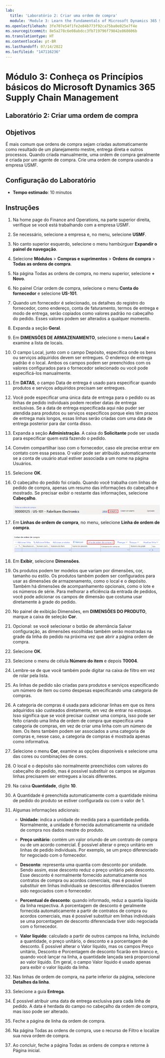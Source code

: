 ```yaml
---
lab:
  title: 'Laboratório 2: Criar uma ordem de compra'
  module: 'Module 3: Learn the Fundamentals of Microsoft Dynamics 365 Supply Chain Management'
ms.openlocfilehash: 3fe707e54f1fe2e84b773f92ca75ba0e025e7f4e
ms.sourcegitcommit: 8e5a278c6e08abdcc3fb719796f79842e868606b
ms.translationtype: HT
ms.contentlocale: pt-BR
ms.lasthandoff: 07/14/2022
ms.locfileid: "147116236"
---
```

# <a name="module-3-learn-the-fundamentals-of-microsoft-dynamics-365-supply-chain-management"></a>Módulo 3: Conheça os Princípios básicos do Microsoft Dynamics 365 Supply Chain Management

## <a name="lab-2---create-a-purchase-order"></a>Laboratório 2: Criar uma ordem de compra

## <a name="objectives"></a>Objetivos

É mais comum que ordens de compra sejam criadas automaticamente como resultado de um planejamento mestre, entrega direta e outros processos. Quando criada manualmente, uma ordem de compra geralmente é criada por um agente de compra. Crie uma ordem de compra usando a empresa USMF.

## <a name="lab-setup"></a>Configuração do Laboratório

   - **Tempo estimado**: 10 minutos

## <a name="instructions"></a>Instruções

1. Na home page do Finance and Operations, na parte superior direita, verifique se você está trabalhando com a empresa USMF.

1. Se necessário, selecione a empresa e, no menu, selecione **USMF**.

1. No canto superior esquerdo, selecione o menu hambúrguer **Expandir o painel de navegação**.

1. Selecione **Módulos** > **Compras e suprimentos** > **Ordens de compra** > **Todas as ordens de compra**.

1. Na página Todas as ordens de compra, no menu superior, selecione **+ Novo**.

1. No painel Criar ordem de compra, selecione o menu **Conta do fornecedor** e selecione **US-101**.

1. Quando um fornecedor é selecionado, os detalhes do registro do fornecedor, como endereço, conta de faturamento, termos de entrega e modo de entrega, serão copiados como valores padrão no cabeçalho do pedido. Esses valores podem ser alterados a qualquer momento.

1. Expanda a seção **Geral**.

1. Em **DIMENSÕES DE ARMAZENAMENTO**, selecione o menu **Local** e examine a lista de locais.

1. O campo Local, junto com o campo Depósito, especifica onde os bens ou serviços adquiridos devem ser entregues. O endereço de entrega padrão é o local. Ambos os campos podem ser preenchidos com os valores configurados para o fornecedor selecionado ou você pode especificá-los manualmente.

1. Em **DATAS**, o campo Data de entrega é usado para especificar quando produtos e serviços adquiridos precisam ser entregues.

1. Você pode especificar uma única data de entrega para o pedido ou as linhas de pedido individuais podem receber datas de entrega exclusivas. Se a data de entrega especificada aqui não puder ser atendida para produtos ou serviços específicos porque eles têm prazos de entrega mais longos, essas linhas serão criadas com uma data de entrega posterior para dar conta disso.

1. Expanda a seção **Administração**. A caixa do **Solicitante** pode ser usada para especificar quem está fazendo o pedido.

1. Convém compartilhar isso com o fornecedor, caso ele precise entrar em contato com essa pessoa. O valor pode ser atribuído automaticamente se a conta de usuário atual estiver associada a um nome na página Usuários.

1. Selecione **OK**.

1. O cabeçalho do pedido foi criado. Quando você trabalha com linhas de pedido de compra, apenas um resumo das informações do cabeçalho é mostrado. Se precisar exibir o restante das informações, selecione **Cabeçalho**.

    ![Imagem da tela exibindo o local do menu Cabeçalho](./media/lp1-m3-purchase-order-header-option.png)

1. Em **Linhas de ordem de compra**, no menu, selecione **Linha de ordem de compra**.

    ![Imagem da tela mostrando o local da opção do menu da linha da ordem de compra](./media/lp1-m3-purchase-order-purchase-order-line-menu.png)

1. Em **Exibir**, selecione **Dimensões**.

1. Os produtos podem ter modelos que variam por dimensões, cor, tamanho ou estilo. Os produtos também podem ser configurados para usar as dimensões de armazenamento, como o local e o depósito. Também há dimensões de acompanhamento opcionais, como o lote e os números de série. Para melhorar a eficiência da entrada de pedidos, você pode adicionar os campos de dimensão que costuma usar diretamente à grade do pedido.

1. No painel de exibição Dimensões, em **DIMENSÕES DO PRODUTO**, marque a caixa de seleção **Cor**.

1. Opcional: se você selecionar o botão de alternância Salvar configuração, as dimensões escolhidas também serão mostradas na grade da linha do pedido na próxima vez que abrir a página ordem de compra.

1. Selecione **OK**.

1. Selecione o menu de célula **Número do item** e depois **T0004**.

1. Lembre-se de que você também pode digitar na caixa de filtro em vez de rolar pela lista.

1. As linhas de pedido são criadas para produtos e serviços especificando um número de item ou como despesas especificando uma categoria de compras.

1. A categoria de compras é usada para adicionar linhas em que os itens adquiridos são custeados diretamente, em vez de entrar no estoque. Isso significa que se você precisar custear uma compra, isso pode ser feito criando uma linha de ordem de compra que especifica uma categoria de compras, em vez de criar uma linha com um número de item. Os itens também podem ser associados a uma categoria de compras e, nesse caso, a categoria de compras é mostrada apenas como informativa.

1. Selecione o menu **Cor**, examine as opções disponíveis e selecione uma das cores ou combinações de cores.

1. O local e o depósito são normalmente preenchidos com valores do cabeçalho do pedido, mas é possível substituir os campos se algumas linhas precisarem ser entregues a locais diferentes.

1. Na caixa **Quantidade**, digite **10**.

1. A Quantidade é preenchida automaticamente com a quantidade mínima de pedido do produto se estiver configurada ou com o valor de 1.

1. Algumas informações adicionais:

    - **Unidade**: indica a unidade de medida para a quantidade pedida. Normalmente, a unidade é fornecida automaticamente na unidade de compra nos dados mestre do produto.

    - **Preço unitário**: contém um valor oriundo de um contrato de compra ou de um acordo comercial. É possível alterar o preço unitário em linhas de pedido individuais. Por exemplo, se um preço diferenciado for negociado com o fornecedor.

    - **Desconto**: representa uma quantia com desconto por unidade. Sendo assim, esse desconto reduz o preço unitário pelo desconto. Esse desconto é normalmente fornecido automaticamente nos contratos de compra ou acordos comerciais, mas é possível substituir em linhas individuais se descontos diferenciados tiverem sido negociados com o fornecedor.

    - **Percentual de desconto**: quando informado, reduz a quantia líquida da linha respectiva. A porcentagem de desconto é geralmente fornecida automaticamente a partir de contratos de compra ou acordos comerciais, mas é possível substituir em linhas individuais se uma porcentagem de desconto diferenciada tiver sido negociada com o fornecedor.

    - **Valor líquido**: calculado a partir de outros campos na linha, incluindo a quantidade, o preço unitário, o desconto e a porcentagem de desconto. É possível alterar o Valor líquido, mas os campos Preço unitário, Desconto e Porcentagem de desconto ficarão em branco e, quando você lançar na linha, a quantidade lançada será proporcional ao valor líquido. Em geral, o campo Valor líquido é usado apenas para exibir o valor líquido da linha.

1. Nas linhas de ordem de compra, na parte inferior da página, selecione **Detalhes da linha**.

1. Selecione a guia **Entrega**.

1. É possível atribuir uma data de entrega exclusiva para cada linha de pedido. A data é herdada do campo no cabeçalho da ordem de compra, mas isso pode ser alterado.

1. Feche a página de linha da ordem de compra.

1. Na página Todas as ordens de compra, use o recurso de Filtro e localize sua nova ordem de compra.

1. Ao concluir, feche a página Todas as ordens de compra e retorne à Página inicial.

